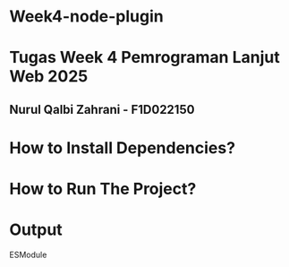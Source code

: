 # Week4-node-plugin
# Tugas Week 4 Pemrograman Lanjut Web 2025 

## Nurul Qalbi Zahrani - F1D022150

# How to Install Dependencies?
# How to Run The Project?
# Output

ESModule 
